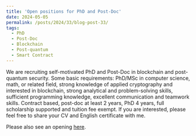 ```yaml
---
title: 'Open positions for PhD and Post-Doc'
date: 2024-05-05
permalink: /posts/2024/33/blog-post-33/
tags:
  - PhD 
  - Post-Doc
  - Blockchain
  - Post-quantum
  - Smart Contract
---
```


We are recruiting self-motivated PhD and Post-Doc in blockchain and post-quantum security. Some basic requirements: PhD/MSc in computer science, math, or related field, strong knowledge of applied cryptography and interested in blockchain, strong analytical and problem-solving skills, sufficient programming knowledge, excellent communication and teamwork skills. Contract based, post-doc at least 2 years, PhD 4 years, full scholarship supported and tuition fee exempt. If you are interested, please feel free to share your CV and English certificate with me. 

Please also see an opening [here](https://www.tudelft.nl/over-tu-delft/werken-bij-tu-delft/vacatures/details?jobId=18065&jobTitle=PhD%20Position%20in%20Systems%20Security). 

